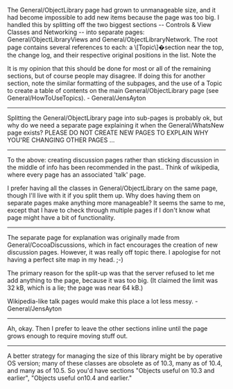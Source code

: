 

The General/ObjectLibrary page had grown to unmanageable size, and it had become impossible to add new items because the page was too big. I handled this by splitting off the two biggest sections -- Controls & View Classes and Networking -- into separate pages: General/ObjectLibraryViews and General/ObjectLibraryNetwork. The root page contains several references to each: a     \\[Topic\\]�section near the top, the change log, and their respective original positions in the list. Note the 

It is my opinion that this should be done for most or all of the remaining sections, but of course people may disagree. If doing this for another section, note the similar formatting of the subpages, and the use of a Topic to create a table of contents on the main General/ObjectLibrary page (see General/HowToUseTopics). - General/JensAyton

----

Splitting the General/ObjectLibrary page into sub-pages is probably ok, but why do we need a separate page explaining it when the General/WhatsNew page exists? PLEASE DO NOT CREATE NEW PAGES TO EXPLAIN WHY YOU'RE CHANGING OTHER PAGES ...

----

To the above:  creating discussion pages rather than sticking discussion in the middle of info has been recommended in the past..  Think of wikipedia, where every page has an associated 'talk' page.

I prefer having all the classes in General/ObjectLibrary on the same page, though I'll live with it if you split them up.  Why does having them on separate pages make anything more manageable?  It seems the same to me, except that I have to check through multiple pages if I don't know what page might have a bit of functionality.

----

The separate page for explanation was originally made from General/CocoaDiscussions, which in fact encourages the creation of new discussion pages. However, it was really off topic there. I apologise for not having a perfect site map in my head. ;-)

The primary reason for the split-up was that the server refused to let me add anything to the page, because it was too big. (It claimed the limit was 32 kB, which is a lie; the page was near 64 kB.)

Wikipedia-like talk pages would make this place a lot less messy. - General/JensAyton

----

Ah, okay.  Then I prefer to leave the other sections inline until the page grows enough to require moving stuff out.

----

A better strategy for managing the size of this library might be by operative OS version; many of these classes are obsolete as of 10.3, many as of 10.4, and many as of 10.5.  So you'd have sections "Objects useful on 10.3 and earlier", "Objects useful on10.4 and earlier."